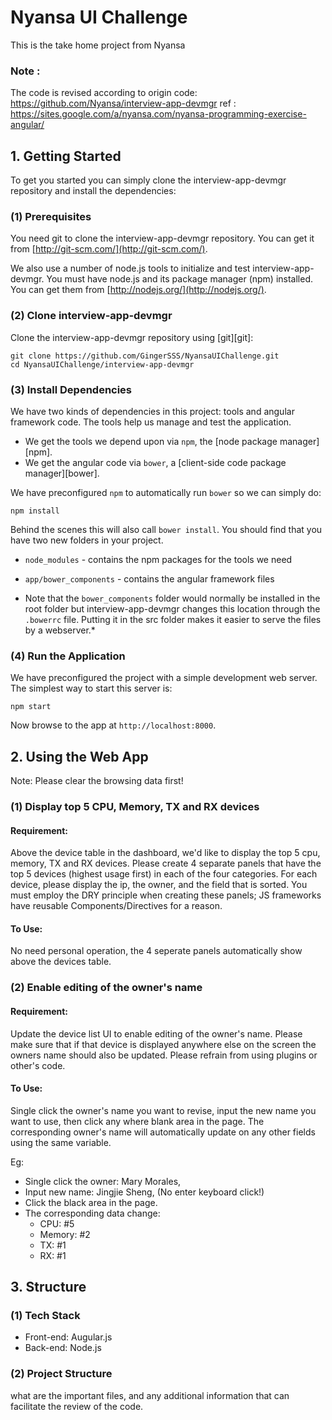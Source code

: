 # Nyansa UI Challenge
   This is the take home project from Nyansa

### Note :
   The code is revised according to
      origin code: https://github.com/Nyansa/interview-app-devmgr
      ref : https://sites.google.com/a/nyansa.com/nyansa-programming-exercise-angular/

## 1. Getting Started

   To get you started you can simply clone the interview-app-devmgr repository and install the dependencies:

### (1) Prerequisites

   You need git to clone the interview-app-devmgr repository. You can get it from
[http://git-scm.com/](http://git-scm.com/).

   We also use a number of node.js tools to initialize and test interview-app-devmgr. You must have node.js and
its package manager (npm) installed.  You can get them from [http://nodejs.org/](http://nodejs.org/).

### (2) Clone interview-app-devmgr

   Clone the interview-app-devmgr repository using [git][git]:

```
git clone https://github.com/GingerSSS/NyansaUIChallenge.git
cd NyansaUIChallenge/interview-app-devmgr
```

### (3) Install Dependencies

   We have two kinds of dependencies in this project: tools and angular framework code.  The tools help
us manage and test the application.

* We get the tools we depend upon via `npm`, the [node package manager][npm].
* We get the angular code via `bower`, a [client-side code package manager][bower].

We have preconfigured `npm` to automatically run `bower` so we can simply do:

```
npm install
```

   Behind the scenes this will also call `bower install`.  You should find that you have two new
folders in your project.

* `node_modules` - contains the npm packages for the tools we need
* `app/bower_components` - contains the angular framework files

* Note that the `bower_components` folder would normally be installed in the root folder but
interview-app-devmgr changes this location through the `.bowerrc` file.  Putting it in the src folder makes
it easier to serve the files by a webserver.*

### (4) Run the Application

   We have preconfigured the project with a simple development web server.  The simplest way to start
this server is:

```
npm start
```

Now browse to the app at `http://localhost:8000`.

## 2. Using the Web App
   Note: Please clear the browsing data first!

### (1) Display top 5 CPU, Memory, TX and RX devices

#### Requirement: 
   Above the device table in the dashboard, we'd like to display the top 5 cpu, memory, TX and RX devices. Please create 4 separate panels that have the top 5 devices (highest usage first) in each of the four categories. For each device, please display the ip, the owner, and the field that is sorted. You must employ the DRY principle when creating these panels; JS frameworks have reusable Components/Directives for a reason.

#### To Use:
   No need personal operation, the 4 seperate panels automatically show above the devices table.

### (2) Enable editing of the owner's name

#### Requirement: 
   Update the device list UI to enable editing of the owner's name. Please make sure that if that device is displayed anywhere else on the screen the owners name should also be updated. Please refrain from using plugins or other's code.

#### To Use:
   Single click the owner's name you want to revise, input the new name you want to use, then click any where blank area in the page. 
   The corresponding owner's name will automatically update on any other fields using the same variable.

Eg: 
   * Single click the owner: Mary Morales,
   * Input new name: Jingjie Sheng, (No enter keyboard click!)
   * Click the black area in the page.
   * The corresponding data change: 
        * CPU: #5
        * Memory: #2
        * TX: #1
        * RX: #1

## 3. Structure
### (1) Tech Stack
   * Front-end: Augular.js
   * Back-end: Node.js
### (2) Project Structure
 what are the important files, and any additional information that can facilitate the review of the code.
